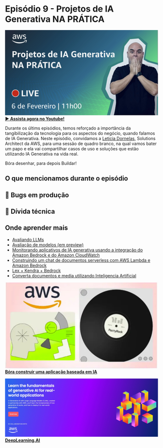 # Episódio 9 - Projetos de IA Generativa NA PRÁTICA

[![YouTube video thumbnail](./thumb.jpeg)](https://www.youtube.com/watch?v=6FC9iFdLoZQ)
**[&#x25b6; Assista agora no Youtube!](https://www.youtube.com/watch?v=6FC9iFdLoZQ)**

Durante os últims episódios, temos reforçado a importância da tangibilização da tecnologia para os aspectos do negócio, quando falamos de IA Generativa. Neste episódio, convidamos a [Leticia Dornelas](https://www.linkedin.com/in/leticiadornelas/), Solutions Architect da AWS, para uma sessão de quadro branco, na qual vamos bater um papo e ela vai compartilhar casos de uso e soluções que estão utilizando IA Generativa na vida real. 

Bóra desenhar, para depois Buildar!

## O que mencionamos durante o episódio

## 🐛 Bugs em produção

## 🫰 Dívida técnica

## Onde aprender mais

* [Avaliando LLMs](https://aws.amazon.com/pt/blogs/machine-learning/evaluate-large-language-models-for-quality-and-responsibility/)
* [Avaliação de modelos (em preview)](https://docs.aws.amazon.com/bedrock/latest/userguide/model-evaluation.html)
* [Monitorando aplicativos de IA generativa usando a integração do Amazon Bedrock e do Amazon CloudWatch](https://aws.amazon.com/pt/blogs/mt/monitoring-generative-ai-applications-using-amazon-bedrock-and-amazon-cloudwatch-integration/)
* [Construindo um chat de documentos serverless com AWS Lambda e Amazon Bedrock](https://aws.amazon.com/pt/blogs/compute/building-a-serverless-document-chat-with-aws-lambda-and-amazon-bedrock/?ref=serverlessland)
* [Lex + Kendra + Bedrock](https://aws.amazon.com/pt/blogs/machine-learning/deploy-generative-ai-self-service-question-answering-using-the-qnabot-on-aws-solution-powered-by-amazon-lex-with-amazon-kendra-and-amazon-bedrock/)
* [Converta documentos e media utilizando Inteligencia Artificial](https://aws.amazon.com/pt/blogs/aws-brasil/converta-documentos-e-media-utilizando-inteligencia-artificial/)

[![AWS PartyRock](../../images/partyrock.jpeg)](https://partyrock.aws/)
**[Bóra construir uma aplicação baseada em IA](https://partyrock.aws/)**

[![Generative AI with LLMs](../../images/Generative%20AI%20with%20LLMs.jpeg)](https://www.deeplearning.ai/courses/generative-ai-with-llms/)
**[DeepLearning.AI](https://www.deeplearning.ai/courses/generative-ai-with-llms/)**
